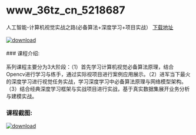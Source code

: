 # www_36tz_cn_5218687
人工智能-计算机视觉实战之路(必备算法+深度学习+项目实战）
[下载地址](http://www.36tz.cn/article/5218687 "下载地址")
<br/></br>[![download](http://36tz.cn/muke_img/2021_02_1-93-300x198.png "下载地址")](http://www.36tz.cn/article/5218687 "下载地址")
<br/></br>### 课程介绍:<br/></br>系列课程主要分为3大阶段：（1）首先学习计算机视觉必备算法原理，结合Opencv进行学习与练手，通过实际视项目进行案例应用展示。（2）进军当下最火的深度学习进行视觉任务实战，学习深度学习中必备算法原理与网络模型架构。（3）结合经典深度学习框架与实战项目进行实战，基于真实数据集展开业务分析与建模实战。

### 课程截图:
[![download](http://36tz.cn/muke_img/2021_02_2-99.png "下载地址")](http://www.36tz.cn/article/5218687 "下载地址")
